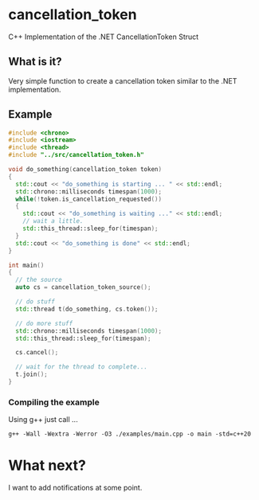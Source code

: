# cancellation_token

C++ Implementation of the .NET CancellationToken Struct

## What is it?

Very simple function to create a cancellation token similar to the .NET implementation.

## Example

```c++
#include <chrono>
#include <iostream>
#include <thread>
#include "../src/cancellation_token.h"

void do_something(cancellation_token token)
{
  std::cout << "do_something is starting ... " << std::endl;
  std::chrono::milliseconds timespan(1000);
  while(!token.is_cancellation_requested())
  {
    std::cout << "do_something is waiting ..." << std::endl;
    // wait a little.
    std::this_thread::sleep_for(timespan);
  }
  std::cout << "do_something is done" << std::endl;
}

int main()
{
  // the source
  auto cs = cancellation_token_source();

  // do stuff
  std::thread t(do_something, cs.token());

  // do more stuff
  std::chrono::milliseconds timespan(1000);
  std::this_thread::sleep_for(timespan);

  cs.cancel();

  // wait for the thread to complete...
  t.join();
}
```

### Compiling the example

Using g++ just call ... 

`g++ -Wall -Wextra -Werror -O3 ./examples/main.cpp -o main -std=c++20`

# What next?

I want to add notifications at some point.